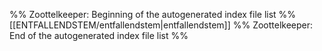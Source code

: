 %% Zoottelkeeper: Beginning of the autogenerated index file list %%
[[ENTFALLENDSTEM/entfallendstem|entfallendstem]]
%% Zoottelkeeper: End of the autogenerated index file list %%
